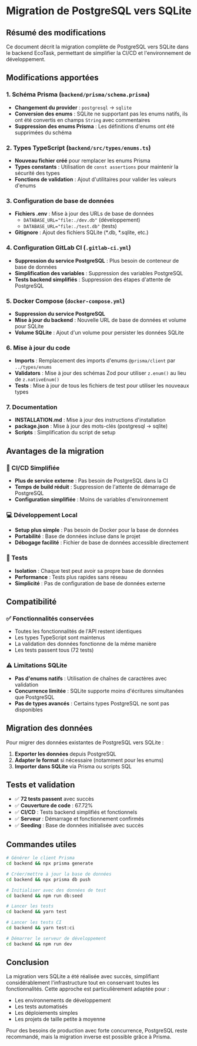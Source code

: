 # Migration de PostgreSQL vers SQLite

## Résumé des modifications

Ce document décrit la migration complète de PostgreSQL vers SQLite dans le backend EcoTask, permettant de simplifier la CI/CD et l'environnement de développement.

## Modifications apportées

### 1. Schéma Prisma (`backend/prisma/schema.prisma`)
- **Changement du provider** : `postgresql` → `sqlite`
- **Conversion des enums** : SQLite ne supportant pas les enums natifs, ils ont été convertis en champs `String` avec commentaires
- **Suppression des enums Prisma** : Les définitions d'enums ont été supprimées du schéma

### 2. Types TypeScript (`backend/src/types/enums.ts`)
- **Nouveau fichier créé** pour remplacer les enums Prisma
- **Types constants** : Utilisation de `const assertions` pour maintenir la sécurité des types
- **Fonctions de validation** : Ajout d'utilitaires pour valider les valeurs d'enums

### 3. Configuration de base de données
- **Fichiers .env** : Mise à jour des URLs de base de données
  - `DATABASE_URL="file:./dev.db"` (développement)
  - `DATABASE_URL="file:./test.db"` (tests)
- **Gitignore** : Ajout des fichiers SQLite (*.db, *.sqlite, etc.)

### 4. Configuration GitLab CI (`.gitlab-ci.yml`)
- **Suppression du service PostgreSQL** : Plus besoin de conteneur de base de données
- **Simplification des variables** : Suppression des variables PostgreSQL
- **Tests backend simplifiés** : Suppression des étapes d'attente de PostgreSQL

### 5. Docker Compose (`docker-compose.yml`)
- **Suppression du service PostgreSQL**
- **Mise à jour du backend** : Nouvelle URL de base de données et volume pour SQLite
- **Volume SQLite** : Ajout d'un volume pour persister les données SQLite

### 6. Mise à jour du code
- **Imports** : Remplacement des imports d'enums `@prisma/client` par `../types/enums`
- **Validators** : Mise à jour des schémas Zod pour utiliser `z.enum()` au lieu de `z.nativeEnum()`
- **Tests** : Mise à jour de tous les fichiers de test pour utiliser les nouveaux types

### 7. Documentation
- **INSTALLATION.md** : Mise à jour des instructions d'installation
- **package.json** : Mise à jour des mots-clés (postgresql → sqlite)
- **Scripts** : Simplification du script de setup

## Avantages de la migration

### 🚀 CI/CD Simplifiée
- **Plus de service externe** : Pas besoin de PostgreSQL dans la CI
- **Temps de build réduit** : Suppression de l'attente de démarrage de PostgreSQL
- **Configuration simplifiée** : Moins de variables d'environnement

### 💻 Développement Local
- **Setup plus simple** : Pas besoin de Docker pour la base de données
- **Portabilité** : Base de données incluse dans le projet
- **Débogage facilité** : Fichier de base de données accessible directement

### 🧪 Tests
- **Isolation** : Chaque test peut avoir sa propre base de données
- **Performance** : Tests plus rapides sans réseau
- **Simplicité** : Pas de configuration de base de données externe

## Compatibilité

### ✅ Fonctionnalités conservées
- Toutes les fonctionnalités de l'API restent identiques
- Les types TypeScript sont maintenus
- La validation des données fonctionne de la même manière
- Les tests passent tous (72 tests)

### ⚠️ Limitations SQLite
- **Pas d'enums natifs** : Utilisation de chaînes de caractères avec validation
- **Concurrence limitée** : SQLite supporte moins d'écritures simultanées que PostgreSQL
- **Pas de types avancés** : Certains types PostgreSQL ne sont pas disponibles

## Migration des données

Pour migrer des données existantes de PostgreSQL vers SQLite :

1. **Exporter les données** depuis PostgreSQL
2. **Adapter le format** si nécessaire (notamment pour les enums)
3. **Importer dans SQLite** via Prisma ou scripts SQL

## Tests et validation

- ✅ **72 tests passent** avec succès
- ✅ **Couverture de code** : 67.72%
- ✅ **CI/CD** : Tests backend simplifiés et fonctionnels
- ✅ **Serveur** : Démarrage et fonctionnement confirmés
- ✅ **Seeding** : Base de données initialisée avec succès

## Commandes utiles

```bash
# Générer le client Prisma
cd backend && npx prisma generate

# Créer/mettre à jour la base de données
cd backend && npx prisma db push

# Initialiser avec des données de test
cd backend && npm run db:seed

# Lancer les tests
cd backend && yarn test

# Lancer les tests CI
cd backend && yarn test:ci

# Démarrer le serveur de développement
cd backend && npm run dev
```

## Conclusion

La migration vers SQLite a été réalisée avec succès, simplifiant considérablement l'infrastructure tout en conservant toutes les fonctionnalités. Cette approche est particulièrement adaptée pour :

- Les environnements de développement
- Les tests automatisés
- Les déploiements simples
- Les projets de taille petite à moyenne

Pour des besoins de production avec forte concurrence, PostgreSQL reste recommandé, mais la migration inverse est possible grâce à Prisma.
